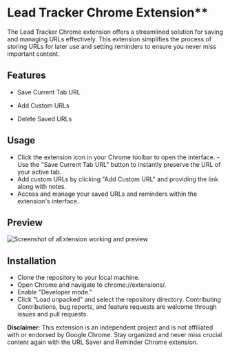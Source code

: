 # Lead Tracker Chrome Extension**
The Lead Tracker Chrome extension offers a streamlined solution for saving and managing URLs effectively. 
This extension simplifies the process of storing URLs for later use and setting reminders to ensure you never miss important content.

## Features

- Save Current Tab URL
* Add Custom URLs
+ Delete Saved URLs

## Usage

- Click the extension icon in your Chrome toolbar to open the interface.
-Use the "Save Current Tab URL" button to instantly preserve the URL of your active tab.
- Add custom URLs by clicking "Add Custom URL" and providing the link along with notes.
- Access and manage your saved URLs and reminders within the extension's interface.

## Preview 
![Screenshot of aExtension working and preview ](Noor508/Lead_tracker/blob/main/preview.jpg)
## Installation
- Clone the repository to your local machine.
- Open Chrome and navigate to chrome://extensions/.
- Enable "Developer mode."
- Click "Load unpacked" and select the repository directory.
Contributing
Contributions, bug reports, and feature requests are welcome through issues and pull requests.

**Disclaimer**: This extension is an independent project and is not affiliated with or endorsed by Google Chrome. Stay organized and never miss crucial content again with the URL Saver and Reminder Chrome extension.
